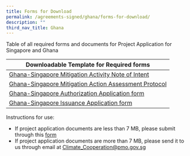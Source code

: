 ```yaml
---
title: Forms for Download
permalink: /agreements-signed/ghana/forms-for-download/
description: ""
third_nav_title: Ghana
---
```

Table of all required forms and documents for Project Application for Singapore and Ghana

| Downloadable Template for Required forms | 
| -------- | 
| [Ghana-Singapore Mitigation Activity Note of Intent](/files/isomer%20test.pdf)  | 
| [Ghana-Singapore Mitigation Action Assessment Protocol](/files/isomer%20test.pdf) |
|  [Ghana-Singapore Authorization Application form](/files/isomer%20test.pdf) |
| [Ghana-Singapore Issuance Application form](/files/isomer%20test.pdf) |


Instructions for use:
* If project application documents are less than 7 MB, please submit
through this [form](https://go.gov.sg/project-application-ghana)
* If project application documents are more than 7 MB, please send it to us
through email at Climate_Cooperation@pmo.gov.sg